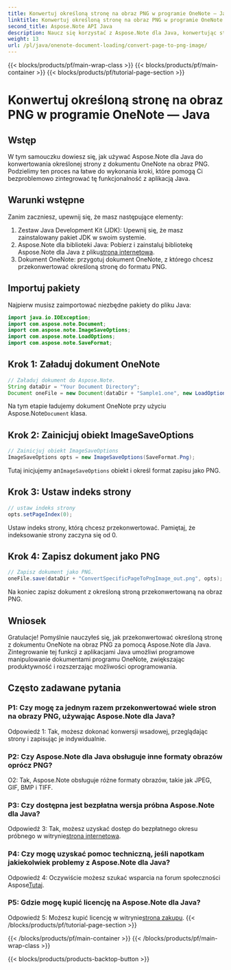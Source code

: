 ```yaml
---
title: Konwertuj określoną stronę na obraz PNG w programie OneNote — Java
linktitle: Konwertuj określoną stronę na obraz PNG w programie OneNote — Java
second_title: Aspose.Note API Java
description: Naucz się korzystać z Aspose.Note dla Java, konwertując stronę OneNote do formatu PNG. Wykonaj proste kroki, załaduj dokument i ustaw opcje. Ulepsz aplikacje Java dzięki tej funkcjonalności.
weight: 13
url: /pl/java/onenote-document-loading/convert-page-to-png-image/
---
```


{{< blocks/products/pf/main-wrap-class >}}
{{< blocks/products/pf/main-container >}}
{{< blocks/products/pf/tutorial-page-section >}}

# Konwertuj określoną stronę na obraz PNG w programie OneNote — Java

## Wstęp

W tym samouczku dowiesz się, jak używać Aspose.Note dla Java do konwertowania określonej strony z dokumentu OneNote na obraz PNG. Podzielimy ten proces na łatwe do wykonania kroki, które pomogą Ci bezproblemowo zintegrować tę funkcjonalność z aplikacją Java.

## Warunki wstępne

Zanim zaczniesz, upewnij się, że masz następujące elementy:

1. Zestaw Java Development Kit (JDK): Upewnij się, że masz zainstalowany pakiet JDK w swoim systemie.
2.  Aspose.Note dla biblioteki Java: Pobierz i zainstaluj bibliotekę Aspose.Note dla Java z pliku[strona internetowa](https://releases.aspose.com/note/java/).
3. Dokument OneNote: przygotuj dokument OneNote, z którego chcesz przekonwertować określoną stronę do formatu PNG.

## Importuj pakiety

Najpierw musisz zaimportować niezbędne pakiety do pliku Java:

```java
import java.io.IOException;
import com.aspose.note.Document;
import com.aspose.note.ImageSaveOptions;
import com.aspose.note.LoadOptions;
import com.aspose.note.SaveFormat;
```

## Krok 1: Załaduj dokument OneNote

```java
// Załaduj dokument do Aspose.Note.
String dataDir = "Your Document Directory";
Document oneFile = new Document(dataDir + "Sample1.one", new LoadOptions());
```

 Na tym etapie ładujemy dokument OneNote przy użyciu Aspose.Note`Document` klasa.

## Krok 2: Zainicjuj obiekt ImageSaveOptions

```java
// Zainicjuj obiekt ImageSaveOptions
ImageSaveOptions opts = new ImageSaveOptions(SaveFormat.Png);
```

 Tutaj inicjujemy an`ImageSaveOptions` obiekt i określ format zapisu jako PNG.

## Krok 3: Ustaw indeks strony

```java
// ustaw indeks strony
opts.setPageIndex(0);
```

Ustaw indeks strony, którą chcesz przekonwertować. Pamiętaj, że indeksowanie strony zaczyna się od 0.

## Krok 4: Zapisz dokument jako PNG

```java
// Zapisz dokument jako PNG.
oneFile.save(dataDir + "ConvertSpecificPageToPngImage_out.png", opts);
```

Na koniec zapisz dokument z określoną stroną przekonwertowaną na obraz PNG.

## Wniosek

Gratulacje! Pomyślnie nauczyłeś się, jak przekonwertować określoną stronę z dokumentu OneNote na obraz PNG za pomocą Aspose.Note dla Java. Zintegrowanie tej funkcji z aplikacjami Java umożliwi programowe manipulowanie dokumentami programu OneNote, zwiększając produktywność i rozszerzając możliwości oprogramowania.

## Często zadawane pytania

### P1: Czy mogę za jednym razem przekonwertować wiele stron na obrazy PNG, używając Aspose.Note dla Java?

Odpowiedź 1: Tak, możesz dokonać konwersji wsadowej, przeglądając strony i zapisując je indywidualnie.

### P2: Czy Aspose.Note dla Java obsługuje inne formaty obrazów oprócz PNG?

O2: Tak, Aspose.Note obsługuje różne formaty obrazów, takie jak JPEG, GIF, BMP i TIFF.

### P3: Czy dostępna jest bezpłatna wersja próbna Aspose.Note dla Java?

 Odpowiedź 3: Tak, możesz uzyskać dostęp do bezpłatnego okresu próbnego w witrynie[strona internetowa](https://releases.aspose.com/).

### P4: Czy mogę uzyskać pomoc techniczną, jeśli napotkam jakiekolwiek problemy z Aspose.Note dla Java?

 Odpowiedź 4: Oczywiście możesz szukać wsparcia na forum społeczności Aspose[Tutaj](https://forum.aspose.com/c/note/28).

### P5: Gdzie mogę kupić licencję na Aspose.Note dla Java?

 Odpowiedź 5: Możesz kupić licencję w witrynie[strona zakupu](https://purchase.aspose.com/buy).
{{< /blocks/products/pf/tutorial-page-section >}}

{{< /blocks/products/pf/main-container >}}
{{< /blocks/products/pf/main-wrap-class >}}

{{< blocks/products/products-backtop-button >}}
